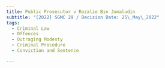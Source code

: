 ```yaml
---
title: Public Prosecutor v Rozalie Bin Jumaludin
subtitle: "[2022] SGMC 29 / Decision Date: 25\_May\_2022"
tags:
  - Criminal Law
  - Offences
  - Outraging Modesty
  - Criminal Procedure
  - Conviction and Sentence

---
```

